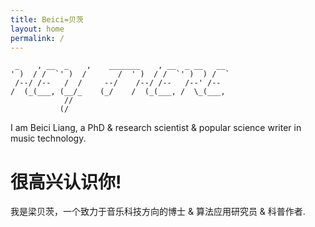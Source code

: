 ```yaml
---
title: Beici=贝茨
layout: home
permalink: /
---
```


```
 _    , __  _    ,    _______    , __  _ __   __ 
' )  / /  `' )  /       /  ' )  / /  `' )  ) /  `
 /--/ /--   /  /     --/    /--/ /--   /--' /--  
/  (_(___, (__/_    (_/    /  (_(___, /  \_(___, 
            //                                   
           (/                                    
```

I am Beici Liang, a PhD & research scientist & popular science writer in music technology.


# 很高兴认识你!

我是梁贝茨，一个致力于音乐科技方向的博士 & 算法应用研究员 & 科普作者.
